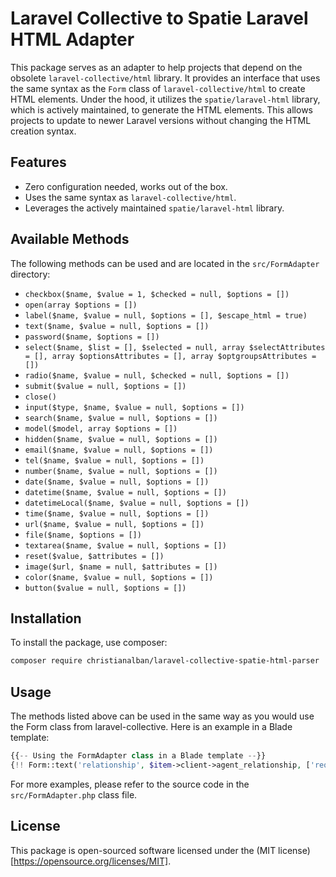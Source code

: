 # Laravel Collective to Spatie Laravel HTML Adapter

This package serves as an adapter to help projects that depend on the obsolete `laravel-collective/html` library. It provides an interface that uses the same syntax as the `Form` class of `laravel-collective/html` to create HTML elements. Under the hood, it utilizes the `spatie/laravel-html` library, which is actively maintained, to generate the HTML elements. This allows projects to update to newer Laravel versions without changing the HTML creation syntax.

## Features
- Zero configuration needed, works out of the box.
- Uses the same syntax as `laravel-collective/html`.
- Leverages the actively maintained `spatie/laravel-html` library.

## Available Methods
The following methods can be used and are located in the `src/FormAdapter` directory:

- `checkbox($name, $value = 1, $checked = null, $options = [])`
- `open(array $options = [])`
- `label($name, $value = null, $options = [], $escape_html = true)`
- `text($name, $value = null, $options = [])`
- `password($name, $options = [])`
- `select($name, $list = [], $selected = null, array $selectAttributes = [], array $optionsAttributes = [], array $optgroupsAttributes = [])`
- `radio($name, $value = null, $checked = null, $options = [])`
- `submit($value = null, $options = [])`
- `close()`
- `input($type, $name, $value = null, $options = [])`
- `search($name, $value = null, $options = [])`
- `model($model, array $options = [])`
- `hidden($name, $value = null, $options = [])`
- `email($name, $value = null, $options = [])`
- `tel($name, $value = null, $options = [])`
- `number($name, $value = null, $options = [])`
- `date($name, $value = null, $options = [])`
- `datetime($name, $value = null, $options = [])`
- `datetimeLocal($name, $value = null, $options = [])`
- `time($name, $value = null, $options = [])`
- `url($name, $value = null, $options = [])`
- `file($name, $options = [])`
- `textarea($name, $value = null, $options = [])`
- `reset($value, $attributes = [])`
- `image($url, $name = null, $attributes = [])`
- `color($name, $value = null, $options = [])`
- `button($value = null, $options = [])`

## Installation

To install the package, use composer:

```sh
composer require christianalban/laravel-collective-spatie-html-parser
```

## Usage

The methods listed above can be used in the same way as you would use the Form class from laravel-collective. Here is an example in a Blade template:

```php
{{-- Using the FormAdapter class in a Blade template --}}
{!! Form::text('relationship', $item->client->agent_relationship, ['required', 'class' => 'form-control input-sm']) !!}
```

For more examples, please refer to the source code in the `src/FormAdapter.php` class file.

## License

This package is open-sourced software licensed under the (MIT license)[https://opensource.org/licenses/MIT].
